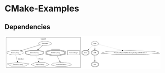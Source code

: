 # CMake-Examples
## Dependencies

![dependencies by graphviz](https://github.com/Tastyep/CMake-Examples/blob/main/asset/main.svg)
